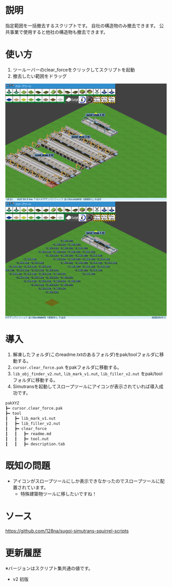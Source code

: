 # 説明

指定範囲を一括撤去するスクリプトです。
自社の構造物のみ撤去できます。
公共事業で使用すると他社の構造物も撤去できます。

# 使い方

1. ツールーバーのclear_forceをクリックしてスクリプトを起動
1. 撤去したい範囲をドラッグ

<img src="doc/1.png">
<img src="doc/2.png">

# 導入

1. 解凍したフォルダ(このreadme.txtのあるフォルダ)をpak/toolフォルダに移動する。
1. `cursor.clear_force.pak` をpakフォルダに移動する。
1. `lib_obj_finder_v2.nut`, `lib_mark_v1.nut`, `lib_filler_v2.nut` をpak/toolフォルダに移動する。
1. Simutransを起動してスロープツールにアイコンが表示されていれば導入成功です。

```
pakXYZ
┣━ cursor.clear_force.pak
┣━ tool
┃   ┣━ lib_mark_v1.nut
┃   ┣━ lib_filler_v2.nut
┃   ┣━ clear_force
┃   ┃   ┣━ readme.md
┃   ┃   ┣━ tool.nut
┃   ┃   ┣━ description.tab
```

# 既知の問題

- アイコンがスロープツールにしか表示できなかったのでスロープツールに配置されています。
  - 特殊建築物ツールに移したいですね！

# ソース
https://github.com/128na/sugoi-simutrans-squirrel-scripts

# 更新履歴

※バージョンはスクリプト集共通の値です。

- v2 初版
